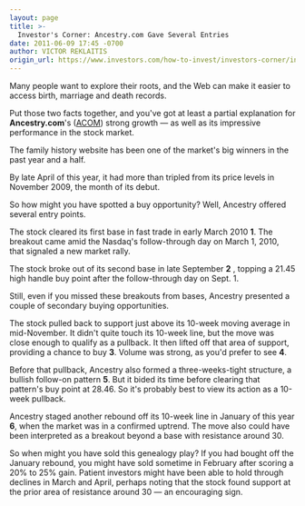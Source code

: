 ```yaml
---
layout: page
title: >-
  Investor's Corner: Ancestry.com Gave Several Entries
date: 2011-06-09 17:45 -0700
author: VICTOR REKLAITIS
origin_url: https://www.investors.com/how-to-invest/investors-corner/investors-corner-ancestry-com-gave-several-entries
---
```





Many people want to explore their roots, and the Web can make it easier to access birth, marriage and death records.

  

Put those two facts together, and you've got at least a partial explanation for **Ancestry.com**'s ([ACOM](https://research.investors.com/quote.aspx?symbol=ACOM)) strong growth — as well as its impressive performance in the stock market.

  

The family history website has been one of the market's big winners in the past year and a half.

  

By late April of this year, it had more than tripled from its price levels in November 2009, the month of its debut.

  

So how might you have spotted a buy opportunity? Well, Ancestry offered several entry points.

  

The stock cleared its first base in fast trade in early March 2010 **1**. The breakout came amid the Nasdaq's follow-through day on March 1, 2010, that signaled a new market rally.

  

The stock broke out of its second base in late September **2** , topping a 21.45 high handle buy point after the follow-through day on Sept. 1.

  

Still, even if you missed these breakouts from bases, Ancestry presented a couple of secondary buying opportunities.

  

The stock pulled back to support just above its 10-week moving average in mid-November. It didn't quite touch its 10-week line, but the move was close enough to qualify as a pullback. It then lifted off that area of support, providing a chance to buy **3**. Volume was strong, as you'd prefer to see **4**.

  

Before that pullback, Ancestry also formed a three-weeks-tight structure, a bullish follow-on pattern **5**. But it bided its time before clearing that pattern's buy point at 28.46. So it's probably best to view its action as a 10-week pullback.

  

Ancestry staged another rebound off its 10-week line in January of this year **6**, when the market was in a confirmed uptrend. The move also could have been interpreted as a breakout beyond a base with resistance around 30.

  

So when might you have sold this genealogy play? If you had bought off the January rebound, you might have sold sometime in February after scoring a 20% to 25% gain. Patient investors might have been able to hold through declines in March and April, perhaps noting that the stock found support at the prior area of resistance around 30 — an encouraging sign.





